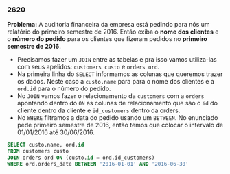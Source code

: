 ### 2620

**Problema:** A auditoria financeira da empresa está pedindo para nós um relatório do primeiro semestre de 2016. Então exiba o **nome dos clientes** e o **número do pedido** para os clientes que fizeram pedidos no **primeiro semestre de 2016**.

- Precisamos fazer um `JOIN` entre as tabelas e pra isso vamos utiliza-las com seus apelidos: `customers custo` e `orders ord`.
- Na primeira linha do `SELECT` informamos as colunas que queremos trazer os dados. Neste caso a `custo.name` para para o nome dos clientes e a `ord.id` para o número do pedido.
- No `JOIN` vamos fazer o relacionamento da `customers` com a `orders` apontando dentro do `ON` as colunas de relacionamento que são o `id` do cliente dentro da cliente e `id_customers` dentro da orders.
- No `WHERE` filtramos a data do pedido usando um `BETWEEN`. No enunciado pede primeiro semestre de 2016, então temos que colocar o intervalo de 01/01/2016 até 30/06/2016.

```sql
SELECT custo.name, ord.id
FROM customers custo
JOIN orders ord ON (custo.id = ord.id_customers)
WHERE ord.orders_date BETWEEN '2016-01-01' AND '2016-06-30'
```